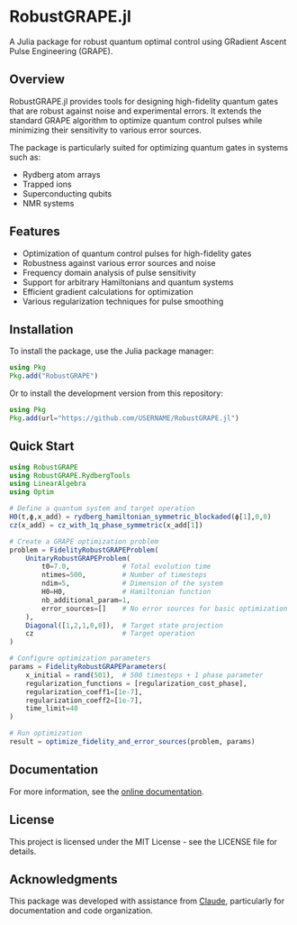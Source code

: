 # RobustGRAPE.jl

A Julia package for robust quantum optimal control using GRadient Ascent Pulse Engineering (GRAPE).

## Overview

RobustGRAPE.jl provides tools for designing high-fidelity quantum gates that are robust against noise and experimental errors. It extends the standard GRAPE algorithm to optimize quantum control pulses while minimizing their sensitivity to various error sources.

The package is particularly suited for optimizing quantum gates in systems such as:
- Rydberg atom arrays
- Trapped ions
- Superconducting qubits
- NMR systems

## Features

- Optimization of quantum control pulses for high-fidelity gates
- Robustness against various error sources and noise
- Frequency domain analysis of pulse sensitivity
- Support for arbitrary Hamiltonians and quantum systems
- Efficient gradient calculations for optimization
- Various regularization techniques for pulse smoothing

## Installation

To install the package, use the Julia package manager:

```julia
using Pkg
Pkg.add("RobustGRAPE")
```

Or to install the development version from this repository:

```julia
using Pkg
Pkg.add(url="https://github.com/USERNAME/RobustGRAPE.jl")
```

## Quick Start

```julia
using RobustGRAPE
using RobustGRAPE.RydbergTools
using LinearAlgebra
using Optim

# Define a quantum system and target operation
H0(t,ϕ,x_add) = rydberg_hamiltonian_symmetric_blockaded(ϕ[1],0,0)
cz(x_add) = cz_with_1q_phase_symmetric(x_add[1])

# Create a GRAPE optimization problem
problem = FidelityRobustGRAPEProblem(
    UnitaryRobustGRAPEProblem(
        t0=7.0,             # Total evolution time
        ntimes=500,         # Number of timesteps
        ndim=5,             # Dimension of the system
        H0=H0,              # Hamiltonian function
        nb_additional_param=1,
        error_sources=[]    # No error sources for basic optimization
    ),
    Diagonal([1,2,1,0,0]),  # Target state projection
    cz                      # Target operation
)

# Configure optimization parameters
params = FidelityRobustGRAPEParameters(
    x_initial = rand(501),  # 500 timesteps + 1 phase parameter
    regularization_functions = [regularization_cost_phase],
    regularization_coeff1=[1e-7],
    regularization_coeff2=[1e-7],
    time_limit=40
)

# Run optimization
result = optimize_fidelity_and_error_sources(problem, params)
```

## Documentation

For more information, see the [online documentation](https://srtweezer.github.io/RobustGRAPE.jl/stable/).

## License

This project is licensed under the MIT License - see the LICENSE file for details.

## Acknowledgments

This package was developed with assistance from [Claude](https://claude.ai), particularly for documentation and code organization.